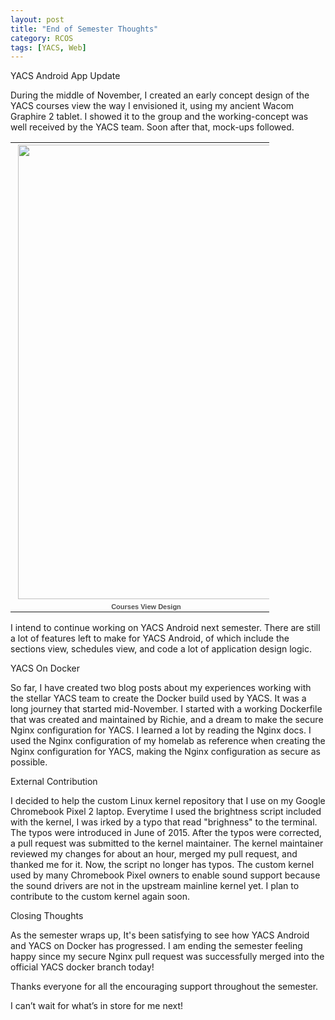 ```yaml
---
layout: post
title: "End of Semester Thoughts"
category: RCOS
tags: [YACS, Web]
---
```


YACS Android App Update


During the middle of November, I created an early concept design of the YACS courses view the way I envisioned it, using my ancient Wacom Graphire 2 tablet. I showed it to the group and the working-concept was well received by the YACS team. Soon after that, mock-ups followed.

<table align="center" style="width:414px;"><tr><td align="center" style="height:194px; no-repeat left"><a><img src="https://lh3.googleusercontent.com/6B4tD_HwyrT-nOG5G9dHxKvlVWQN9cbM0bSEo2GJ7UCTHArcdkg2JFZDHAL-diRJ4fZ1hrUir6kX8FTAcRsRieixGTPj6vT_WJiDoiDrQaKCzTYonr-5gW6_5w93NBtw3eioif25eCb4PZ-bI6l9veQWFPd3gOV4O9Xxu-bBvDS-SvCPfrAIHrg7ONi8pvomWUfSxQzysQOeaZbzp7dV5Sd9PlYbjQ3sqR5__qlX053QAPni0cRYEIZaevY4DmZ_u02spy1uNa_D7yd9ULjWhpIYp-oH2bu1ZU45L39SU7_Z_4JnZwhUeShMOncC5_60VEk-86NcWN2sUUqN2F_Aw5jou1_4rypK_JXbhaKSuiDB5rpbW-ibZfgzFIVo4tiM-Ci-tJ8PIi4DM_hzT9XZQ22gKXaQrNFMcUDK9rtQ0_x_BehJt8RnjkGdUE2h9dfEMAL6zXbrzAUvQ0HoWb9rDOoh3anIAbsFtO-FbX5vCbr6W7OPD1qutfZbnXuK83V_-y6tkqOJTLMDIu6vn6G7_X1c_jQ_YqwBcFwu9vY2ZQywGVzaitWu-F6r-zqN1oBLd2dMf23-i0C5g-j-ge7hz1_785d8FxpXyN-65JO4N0c-PBjjGPb6pg=w414" width="414" height="727" style="margin:1px 0 0 4px;"></a></td></tr><tr><td style="text-align:center;font-family:arial,sans-serif;font-size:11px"><a style="color:#4D4D4D;font-weight:bold;text-decoration:none;">Courses View Design</a></td></tr></table>

I intend to continue working on YACS Android next semester. There are still a lot of features left to make for YACS Android, of which include the sections view, schedules view, and code a lot of application design logic.


YACS On Docker


So far, I have created two blog posts about my experiences working with the stellar YACS team to create the Docker build used by YACS. It was a long journey that started mid-November. I started with a working Dockerfile that was created and maintained by Richie, and a dream to make the secure Nginx configuration for YACS. I learned a lot by reading the Nginx docs. I used the Nginx configuration of my homelab as reference when creating the Nginx configuration for YACS, making the Nginx configuration as secure as possible.


External Contribution


I decided to help the custom Linux kernel repository that I use on my Google Chromebook Pixel 2 laptop. Everytime I used the brightness script included with the kernel, I was irked by a typo that read "brighness" to the terminal. The typos were introduced in June of 2015. After the typos were corrected, a pull request was submitted to the kernel maintainer. The kernel maintainer reviewed my changes for about an hour, merged my pull request, and thanked me for it. Now, the script no longer has typos. The custom kernel used by many Chromebook Pixel owners to enable sound support because the sound drivers are not in the upstream mainline kernel yet. I plan to contribute to the custom kernel again soon.


Closing Thoughts


As the semester wraps up, It's been satisfying to see how YACS Android and YACS on Docker has progressed. I am ending the semester feeling happy since my secure Nginx pull request was successfully merged into the official YACS docker branch today!

Thanks everyone for all the encouraging support throughout the semester.

I can’t wait for what’s in store for me next!
